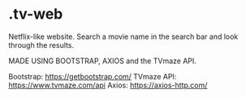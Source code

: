 # .tv-web
Netflix-like website. Search a movie name in the search bar and look through the results.

MADE USING BOOTSTRAP, AXIOS and the TVmaze API.

Bootstrap: https://getbootstrap.com/
TVmaze API: https://www.tvmaze.com/api
Axios: https://axios-http.com/

